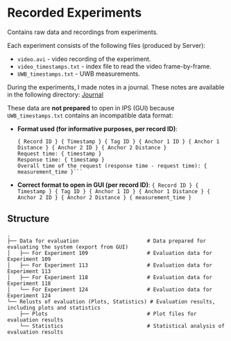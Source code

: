 # Recorded Experiments

Contains raw data and recordings from experiments.

Each experiment consists of the following files (produced by Server):
- `video.avi` - video recording of the experiment.
- `video_timestamps.txt` - index file to read the video frame-by-frame.
- `UWB_timestamps.txt` - UWB measurements.

During the experiments, I made notes in a journal. These notes are available in the following directory: [Journal](../Archive/Journal/)

These data are **not prepared** to open in IPS (GUI) because `UWB_timestamps.txt` contains an incompatible data format:
- **Format used (for informative purposes, per record ID)**:
  ```
  { Record ID } { Timestamp } { Tag ID } { Anchor 1 ID } { Anchor 1 Distance } { Anchor 2 ID } { Anchor 2 Distance } 
  Request time: { timestamp } 
  Response time: { timestamp } 
  Overall time of the request (response time - request time): { measurement_time }```

- **Correct format to open in GUI (per record ID)**:
  ```{ Record ID } { Timestamp } { Tag ID } { Anchor 1 ID } { Anchor 1 Distance } { Anchor 2 ID } { Anchor 2 Distance } { measurement_time }```

## Structure
```
.
├── Data for evaluation                      # Data prepared for evaluating the system (export from GUI)
│   ├── For Experiment 109                   # Evaluation data for Experiment 109
│   ├── For Experiment 113                   # Evaluation data for Experiment 113
│   ├── For Experiment 118                   # Evaluation data for Experiment 118
│   └── For Experiment 124                   # Evaluation data for Experiment 124
└── Relusts of evaluation (Plots, Statistics) # Evaluation results, including plots and statistics
    ├── Plots                                # Plot files for evaluation results
    └── Statistics                           # Statistical analysis of evaluation results
```